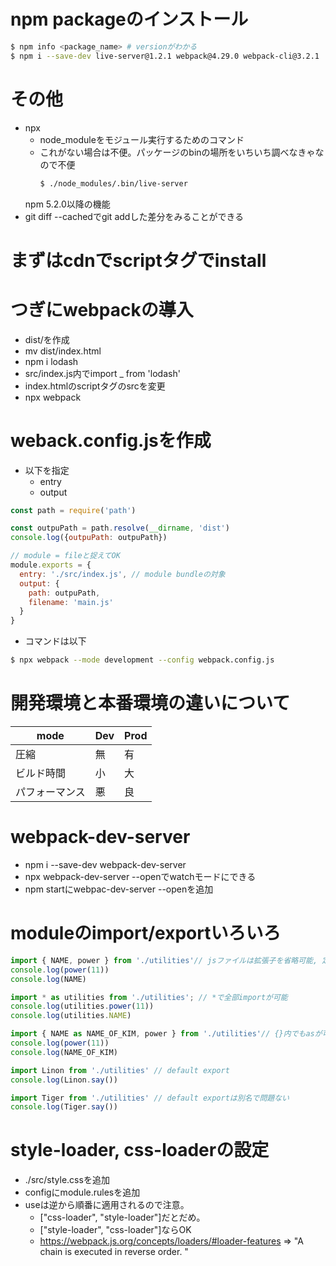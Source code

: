 # npm packageのインストール

```bash
$ npm info <package_name> # versionがわかる
$ npm i --save-dev live-server@1.2.1 webpack@4.29.0 webpack-cli@3.2.1
```

# その他
- npx
  - node_moduleをモジュール実行するためのコマンド
  - これがない場合は不便。パッケージのbinの場所をいちいち調べなきゃなので不便
    ```bash
    $ ./node_modules/.bin/live-server
    ```
  npm 5.2.0以降の機能
- git diff --cachedでgit addした差分をみることができる

# まずはcdnでscriptタグでinstall

# つぎにwebpackの導入
- dist/を作成
- mv dist/index.html
- npm i lodash
- src/index.js内でimport _ from 'lodash'
- index.htmlのscriptタグのsrcを変更
- npx webpack

# weback.config.jsを作成
- 以下を指定
  - entry
  - output
```js
const path = require('path')

const outpuPath = path.resolve(__dirname, 'dist')
console.log({outpuPath: outpuPath})

// module = fileと捉えてOK
module.exports = {
  entry: './src/index.js', // module bundleの対象
  output: {
    path: outpuPath,
    filename: 'main.js'
  }
}
```
- コマンドは以下
```bash
$ npx webpack --mode development --config webpack.config.js
```

# 開発環境と本番環境の違いについて
|  mode         |  Dev  | Prod |
| ----          | ---- | --- |
|  圧縮          |  無  |  有  |
|  ビルド時間     |  小  |  大  |
|  パフォーマンス  | 悪   |  良  |

# webpack-dev-server
- npm i --save-dev webpack-dev-server
- npx webpack-dev-server --openでwatchモードにできる
- npm startにwebpac-dev-server --openを追加

# moduleのimport/exportいろいろ
```js
import { NAME, power } from './utilities'// jsファイルは拡張子を省略可能, 定数も可能
console.log(power(11))
console.log(NAME)

import * as utilities from './utilities'; // *で全部importが可能
console.log(utilities.power(11))
console.log(utilities.NAME)

import { NAME as NAME_OF_KIM, power } from './utilities'// {}内でもasが可能 => 名前衝突の回避
console.log(power(11))
console.log(NAME_OF_KIM)

import Linon from './utilities' // default export
console.log(Linon.say())

import Tiger from './utilities' // default exportは別名で問題ない
console.log(Tiger.say())
```


# style-loader, css-loaderの設定
- ./src/style.cssを追加
- configにmodule.rulesを追加
- useは逆から順番に適用されるので注意。
  - ["css-loader", "style-loader"]だとだめ。
  - ["style-loader", "css-loader"]ならOK
  - https://webpack.js.org/concepts/loaders/#loader-features => "A chain is executed in reverse order. "